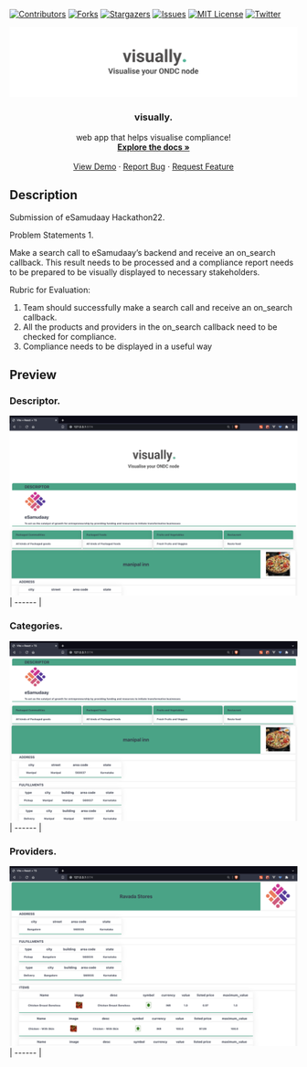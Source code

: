 
[![Contributors][contributors-shield]][contributors-url]
[![Forks][forks-shield]][forks-url]
[![Stargazers][stars-shield]][stars-url]
[![Issues][issues-shield]][issues-url]
[![MIT License][license-shield]][license-url]
[![Twitter][twitter-shield]][twitter-url]



![alt-text](src/assets/logoHeader.png)

<p align="center">
  <h3 align="center">visually.</h3>

  <p align="center">
web app that helps visualise compliance!
    <br />
    <a href="https://github.com/ankit-v2-1/xe50"><strong>Explore the docs »</strong></a>
    <br />
    <br />
    <a href="https://github.com/ankit-v2-1/xe50">View Demo</a>
    ·
    <a href="https://github.com/ankit-v2-1/xe50/issues">Report Bug</a>
    ·
    <a href="https://github.com/ankit-v2-1/xe50/issues">Request Feature</a>
  </p>
</p>

## Description
Submission of eSamudaay Hackathon22.

Problem Statements 1.

Make a search call to eSamudaay’s backend and receive an on_search callback. This result needs to be processed and a compliance report needs to be prepared to be visually displayed to necessary stakeholders.

Rubric for Evaluation:

1. Team should successfully make a search call and receive an on_search callback.
2. All the products and providers in the on_search callback need to be checked for compliance.
3. Compliance needs to be displayed in a useful way



## Preview
### Descriptor.<br />
![alt-text](src/assets/homepage.png)
| ------ |

### Categories.<br />
![alt-text](src/assets/descriptor.png)
| ------ |

### Providers. <br />
![alt-text](src/assets/provider.png)
| ------ |




<!-- MARKDOWN LINKS & IMAGES -->
<!-- https://www.markdownguide.org/basic-syntax/#reference-style-links -->
[contributors-shield]: https://img.shields.io/github/contributors/ankit-v2-1/xe50.svg?style=for-the-badge
[contributors-url]: https://github.com/ankit-v2-1/xe50/graphs/contributors
[forks-shield]: https://img.shields.io/github/forks/ankit-v2-1/reframe.svg?style=for-the-badge
[forks-url]: https://github.com/ankit-v2-1/xe50/network/members
[stars-shield]: https://img.shields.io/github/stars/ankit-v2-1/xe50.svg?style=for-the-badge
[stars-url]: https://github.com/ankit-v2-1/xe50/stargazers
[issues-shield]: https://img.shields.io/github/issues/ankit-v2-1/xe50.svg?style=for-the-badge
[issues-url]: https://github.com/ankit-v2-1/xe50/issues
[license-shield]: https://img.shields.io/github/license/ankit-v2-1/reframe.svg?style=for-the-badge
[license-url]: https://github.com/ankit-v2-1/reframe/blob/dev/LICENSE
[twitter-shield]: https://img.shields.io/twitter/follow/ankit_v2_1?style=for-the-badge&color=09f&labelColor=black.svg&logo=twitter&label=@ankit_v2_1
[twitter-url]: https://twitter.com/ankit_v2_1